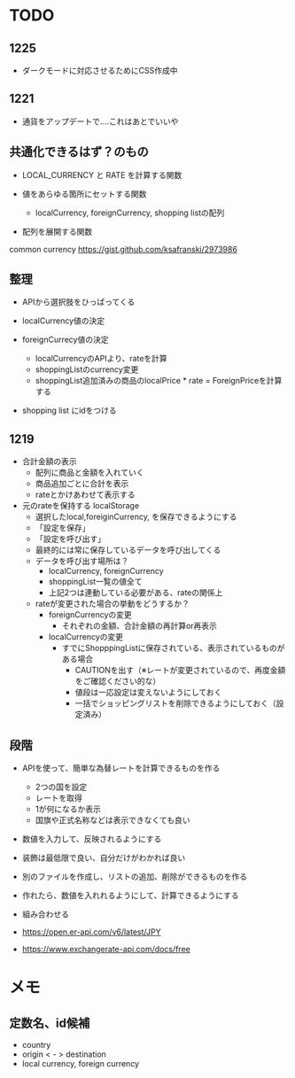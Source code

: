 # TODO

## 1225
- ダークモードに対応させるためにCSS作成中

## 1221
- 通貨をアップデートで....これはあとでいいや

## 共通化できるはず？のもの
- LOCAL_CURRENCY と RATE を計算する関数

- 値をあらゆる箇所にセットする関数
  - localCurrency, foreignCurrency, shopping listの配列
- 配列を展開する関数



common currency https://gist.github.com/ksafranski/2973986

## 整理
- APIから選択肢をひっぱってくる
- localCurrency値の決定
- foreignCurrecy値の決定
  - localCurrencyのAPIより、rateを計算
  - shoppingListのcurrency変更
  - shoppingList追加済みの商品のlocalPrice * rate = ForeignPriceを計算する


- shopping list にidをつける

## 1219
- 合計金額の表示
  - 配列に商品と金額を入れていく
  - 商品追加ごとに合計を表示
  - rateとかけあわせて表示する
- 元のrateを保持する localStorage
  - 選択したlocal,foreiginCurrency, を保存できるようにする
  - 「設定を保存」
  - 「設定を呼び出す」
  - 最終的には常に保存しているデータを呼び出してくる
  - データを呼び出す場所は？
    - localCurrency, foreignCurrency
    - shoppingList一覧の値全て
    - 上記2つは連動している必要がある、rateの関係上
  - rateが変更された場合の挙動をどうするか？
    - foreignCurrencyの変更
      - それぞれの金額、合計金額の再計算or再表示
    - localCurrencyの変更
      - すでにShopppingListに保存されている、表示されているものがある場合
        - CAUTIONを出す（※レートが変更されているので、再度金額をご確認ください的な）
        - 値段は一応設定は変えないようにしておく
        - 一括でショッピングリストを削除できるようにしておく（設定済み）


## 段階
- APIを使って、簡単な為替レートを計算できるものを作る
  - 2つの国を設定
  - レートを取得
  - 1が何になるか表示
  - 国旗や正式名称などは表示できなくても良い
- 数値を入力して、反映されるようにする
- 装飾は最低限で良い、自分だけがわかれば良い
- 別のファイルを作成し、リストの追加、削除ができるものを作る
- 作れたら、数値を入れれるようにして、計算できるようにする
- 組み合わせる

- https://open.er-api.com/v6/latest/JPY
- https://www.exchangerate-api.com/docs/free

# メモ

## 定数名、id候補
- country
- origin < - > destination
- local currency, foreign currency
